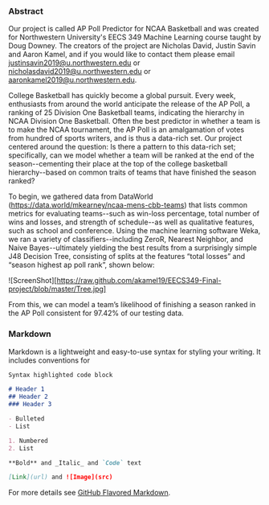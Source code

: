 ### Abstract

Our project is called AP Poll Predictor for NCAA Basketball and was created for Northwestern University's EECS 349 Machine Learning course taught by Doug Downey. The creators of the project are Nicholas David, Justin Savin and Aaron Kamel, and if you would like to contact them please email justinsavin2019@u.northwestern.edu or nicholasdavid2019@u.northwestern.edu or aaronkamel2019@u.northwestern.edu.

College Basketball has quickly become a global pursuit. Every week, enthusiasts from around the world anticipate the release of the AP Poll, a ranking of 25 Division One Basketball teams, indicating the hierarchy in NCAA Division One Basketball. Often the best predictor in whether a team is to make the NCAA tournament, the AP Poll is an amalgamation of votes from hundred of sports writers, and is thus a data-rich set. Our project centered around the question: Is there a pattern to this data-rich set; specifically, can we model whether a team will be ranked at the end of the season--cementing their place at the top of the college basketball hierarchy--based on common traits of teams that have finished the season ranked?
	
To begin, we gathered data from DataWorld (https://data.world/mkearney/ncaa-mens-cbb-teams) that lists common metrics for evaluating teams--such as win-loss percentage, total number of wins and losses, and strength of schedule--as well as qualitative features, such as school and conference. Using the machine learning software Weka, we ran a variety of classifiers--including ZeroR, Nearest Neighbor, and Naive Bayes--ultimately yielding the best results from a surprisingly simple J48 Decision Tree, consisting of splits at the features “total losses” and “season highest ap poll rank”, shown below:

![ScreenShot][https://raw.github.com/akamel19/EECS349-Final-project/blob/master/Tree.jpg]

From this, we can model a team’s likelihood of finishing a season ranked in the AP Poll consistent for 97.42% of our testing data. 

### Markdown

Markdown is a lightweight and easy-to-use syntax for styling your writing. It includes conventions for

```markdown
Syntax highlighted code block

# Header 1
## Header 2
### Header 3

- Bulleted
- List

1. Numbered
2. List

**Bold** and _Italic_ and `Code` text

[Link](url) and ![Image](src)
```

For more details see [GitHub Flavored Markdown](https://guides.github.com/features/mastering-markdown/).


